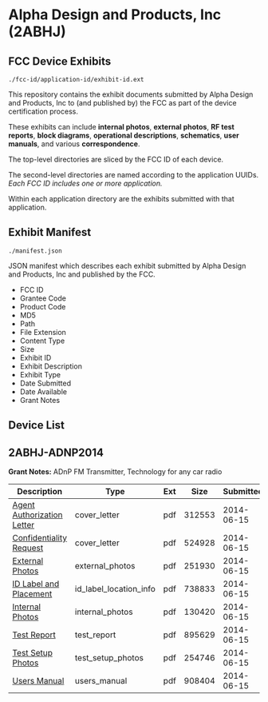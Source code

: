 # Alpha Design and Products, Inc (2ABHJ)
## FCC Device Exhibits

```
./fcc-id/application-id/exhibit-id.ext
```

This repository contains the exhibit documents submitted by Alpha Design and Products, Inc to (and published by) the FCC as part of the device certification process.

These exhibits can include **internal photos**, **external photos**, **RF test reports**, **block diagrams**, **operational descriptions**, **schematics**, **user manuals**, and various **correspondence**.

The top-level directories are sliced by the FCC ID of each device.

The second-level directories are named according to the application UUIDs. *Each FCC ID includes one or more application.*

Within each application directory are the exhibits submitted with that application. 

## Exhibit Manifest

```
./manifest.json
```

JSON manifest which describes each exhibit submitted by Alpha Design and Products, Inc and published by the FCC.

- FCC ID
- Grantee Code
- Product Code
- MD5
- Path
- File Extension
- Content Type
- Size
- Exhibit ID
- Exhibit Description
- Exhibit Type
- Date Submitted
- Date Available
- Grant Notes

## Device List
## 2ABHJ-ADNP2014
**Grant Notes:** ADnP FM Transmitter, Technology for any car radio

| Description | Type | Ext | Size | Submitted | Available |
| ----------- | ---- | --- | ---- | --------- | --------- |
| [Agent Authorization Letter](2ABHJ-ADNP2014/caab16c0e61ef0c18fa54cee68731334/2295176.pdf) | cover_letter | pdf | 312553 | 2014-06-15 | 2014-06-26 |
| [Confidentiality Request](2ABHJ-ADNP2014/caab16c0e61ef0c18fa54cee68731334/2295177.pdf) | cover_letter | pdf | 524928 | 2014-06-15 | 2014-06-26 |
| [External Photos](2ABHJ-ADNP2014/caab16c0e61ef0c18fa54cee68731334/2295178.pdf) | external_photos | pdf | 251930 | 2014-06-15 | 2014-06-26 |
| [ID Label and Placement](2ABHJ-ADNP2014/caab16c0e61ef0c18fa54cee68731334/2295179.pdf) | id_label_location_info | pdf | 738833 | 2014-06-15 | 2014-06-26 |
| [Internal Photos](2ABHJ-ADNP2014/caab16c0e61ef0c18fa54cee68731334/2295180.pdf) | internal_photos | pdf | 130420 | 2014-06-15 | 2014-06-26 |
| [Test Report](2ABHJ-ADNP2014/caab16c0e61ef0c18fa54cee68731334/2295184.pdf) | test_report | pdf | 895629 | 2014-06-15 | 2014-06-26 |
| [Test Setup Photos](2ABHJ-ADNP2014/caab16c0e61ef0c18fa54cee68731334/2295185.pdf) | test_setup_photos | pdf | 254746 | 2014-06-15 | 2014-06-26 |
| [Users Manual](2ABHJ-ADNP2014/caab16c0e61ef0c18fa54cee68731334/2295186.pdf) | users_manual | pdf | 908404 | 2014-06-15 | 2014-06-26 |
